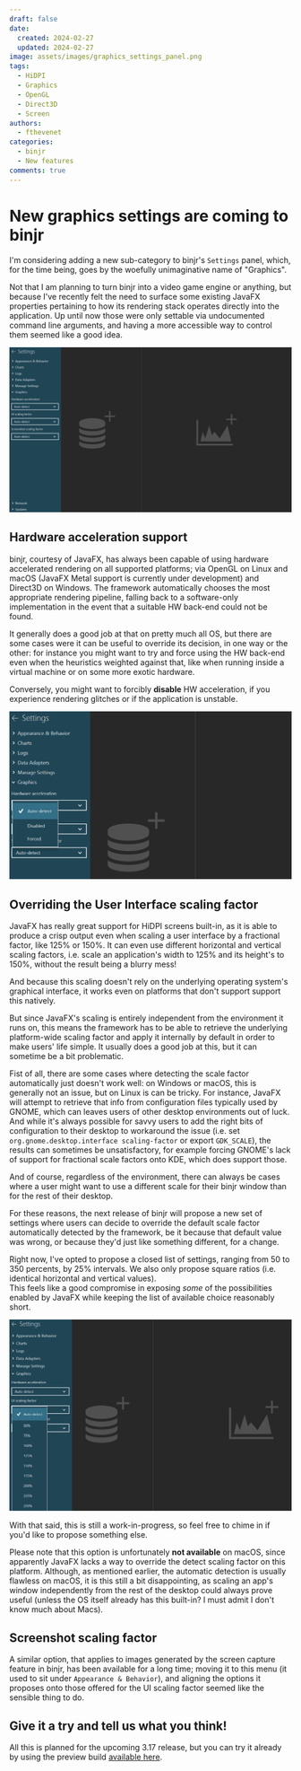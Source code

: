 ```yaml
---
draft: false
date:
  created: 2024-02-27
  updated: 2024-02-27
image: assets/images/graphics_settings_panel.png
tags:
  - HiDPI
  - Graphics
  - OpenGL
  - Direct3D
  - Screen
authors:
  - fthevenet
categories:
  - binjr
  - New features
comments: true
---
```


# New graphics settings are coming to binjr

I'm considering adding a new sub-category to binjr's `Settings` panel, which, for the time being, goes by the woefully unimaginative name of "Graphics".  

Not that I am planning to turn binjr into a video game engine or anything, but because I've recently felt the need to surface some existing JavaFX properties pertaining to how its rendering stack operates directly into the application. Up until now those were only settable via undocumented command line arguments, and having a more accessible way to control them seemed like a good idea.

<!-- more -->

![graphics_settings_panel](../../assets/images/graphics_settings_panel.png)


## Hardware acceleration support

binjr, courtesy of JavaFX, has always been capable of using hardware accelerated rendering on all supported platforms; via OpenGL on Linux and macOS (JavaFX Metal support is currently under development) and Direct3D on Windows. The framework automatically chooses the most appropriate rendering pipeline, falling back to a software-only implementation in the event that a suitable HW back-end could not be found.  

It generally does a good job at that on pretty much all OS, but there are some cases were it can be useful to override its decision, in one way or the other: for instance you might want to try and force using the HW back-end even when the heuristics weighted against that, like when running inside a virtual machine or on some more exotic hardware.

Conversely, you might want to forcibly **disable** HW acceleration, if you experience rendering glitches or if the application is unstable.

![alt text](../../assets/images/graphics_settings_HW_support.png)

## Overriding the User Interface scaling factor

JavaFX has really great support for HiDPI screens built-in, as it is able to produce a crisp output even when scaling a user interface by a fractional factor, like 125% or 150%. It can even use different horizontal and vertical scaling factors, i.e. scale an application's width to 125% and its height's  to 150%, without the result being a blurry mess!

And because this scaling doesn't rely on the underlying operating system's graphical interface, it works even on platforms that don't support support this natively.

But since JavaFX's scaling is entirely independent from the environment it runs on, this means the framework has to be able to retrieve the underlying platform-wide scaling factor and apply it internally by default in order to make users' life simple. It usually does a good job at this, but it can sometime be a bit problematic.

Fist of all, there are some cases where detecting the scale factor automatically just doesn't work well: on Windows or macOS, this is generally not an issue, but on Linux is can be tricky. For instance, JavaFX will attempt to retrieve that info from configuration files typically used by GNOME, which can leaves users of other desktop environments out of luck.  
And while it's always possible for savvy users to add the right bits of configuration to their desktop to workaround the issue (i.e. set `org.gnome.desktop.interface scaling-factor` or export `GDK_SCALE`), the results can sometimes be unsatisfactory, for example forcing GNOME's lack of support for fractional scale factors onto KDE, which does support those.

And of course, regardless of the environment, there can always be cases where a user might want to use a different scale for their binjr window than for the rest of their desktop.

For these reasons, the next release of binjr will propose a new set of settings where users can decide to override the default scale factor automatically detected by the framework, be it because that default value was wrong, or because they'd just like something different, for a change.

Right now, I've opted to propose a closed list of settings, ranging from 50 to 350 percents, by 25% intervals. We also only propose square ratios (i.e. identical horizontal and vertical values).  
This feels like a good compromise in exposing _some_ of the possibilities enabled by JavaFX while keeping the list of available choice reasonably short.  

![graphics_settings_UI_scaling](../../assets/images/graphics_settings_UI_scaling.png)

With that said, this is still a work-in-progress, so feel free to chime in if you'd like to propose something else.

Please note that this option is unfortunately **not available** on macOS, since apparently JavaFX lacks a way to override the detect scaling factor on this platform. Although, as mentioned earlier, the automatic detection is usually flawless on macOS, it is this still a bit disappointing, as scaling an app's window independently from the rest of the desktop could always prove useful (unless the OS itself already has this built-in? I must admit I don't know much about Macs).


## Screenshot scaling factor

A similar option, that applies to images generated by the screen capture feature in binjr, has been available for a long time; moving it to this menu (it used to sit under `Appearance & Behavior`), and aligning the options it proposes onto those offered for the UI scaling factor seemed like the sensible thing to do.


## Give it a try and tell us what you think!

All this is planned for the upcoming 3.17 release, but you can try it already by using the preview build [available here](https://github.com/binjr/binjr/releases/tag/v3.17.0-SNAPSHOT).
